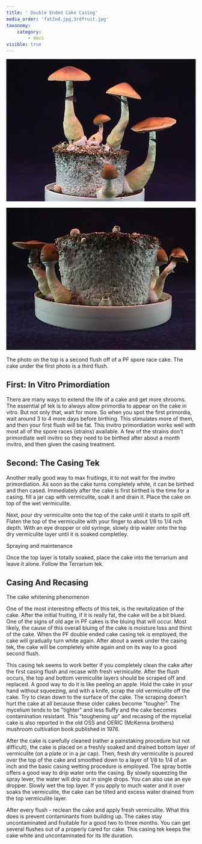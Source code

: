 ```yaml
---
title: ' Double Ended Cake Casing'
media_order: 'fat2nd.jpg,3rdfruit.jpg'
taxonomy:
    category:
        - docs
visible: true
---
```


![](fat2nd.jpg)

![](3rdfruit.jpg)

The photo on the top is a second flush off of a PF spore race cake. The cake under the first photo is a third flush.

## First: In Vitro Primordiation

There are many ways to extend the life of a cake and get more shrooms. The essential pf tek is to always allow primordia to appear on the cake in vitro. But not only that, wait for more. So when you spot the first primordia, wait around 3 to 4 more days before birthing. This stimulates more of them, and then your first flush will be fat. This invitro primordiation works well with most all of the spore races (strains) available. A few of the strains don't primordiate well invitro so they need to be birthed after about a month invitro, and then given the casing treatment.

## Second: The Casing Tek

Another really good way to max fruitings, it to not wait for the invitro primordiation. As soon as the cake turns completely white, it can be birthed and then cased. Immediately after the cake is first birthed is the time for a casing. fill a jar cap with vermiculite, soak it and drain it. Place the cake on top of the wet vermiculite.

Next, pour dry vermiculite onto the top of the cake until it starts to spill off. Flaten the top of the vermiculite with your finger to about 1/8 to 1/4 nch depth. With an eye dropper or old syringe, slowly drip water onto the top dry vermiculite layer until it is soaked completley.

Spraying and maintenance

Once the top layer is totally soaked, place the cake into the terrarium and leave it alone. Follow the Terrarium tek.

## Casing And Recasing

The cake whitening phenomenon

One of the most interesting effects of this tek, is the revitalization of the cake. After the initial fruiting, if it is really fat, the cake will be a bit blued. One of the signs of old age in PF cakes is the bluing that will occur. Most likely, the cause of this overall bluing of the cake is moisture loss and thirst of the cake. When the PF double ended cake casing tek is employed, the cake will gradually turn white again. After about a week under the casing tek, the cake will be completely white again and on its way to a good second flush.

This casing tek seems to work better if you completely clean the cake after the first casing flush and recase with fresh vermiculite. After the flush occurs, the top and bottom vermiculite layers should be scraped off and replaced. A good way to do it is like peeling an apple. Hold the cake in your hand without squeezing, and with a knife, scrap the old vermiculite off the cake. Try to clean down to the surface of the cake. The scraping doesn't hurt the cake at all because these older cakes become "tougher". The mycelium tends to be "tighter" and less fluffy and the cake becomes contamination resistant. This "toughening up" and recasing of the mycelial cake is also reported in the old OSS and OERIC (McKenna brothers) mushroom cultivation book published in 1976.

After the cake is carefully cleaned (rather a painstaking procedure but not difficult), the cake is placed on a freshly soaked and drained bottom layer of vermiculite (on a plate or in a jar cap). Then, fresh dry vermiculite is poured over the top of the cake and smoothed down to a layer of 1/8 to 1/4 of an inch and the basic casing wetting procedure is employed. The spray bottle offers a good way to drip water onto the casing. By slowly squeezing the spray lever, the water will drip out in single drops. You can also use an eye dropper. Slowly wet the top layer. If you apply to much water and it over soaks the vermiculite, the cake can be tilted and excess water drained from the top vermiculite layer.

After every flush - reclean the cake and apply fresh vermiculite. What this does is prevent contaminants from building up. The cakes stay uncontaminated and fruitable for a good two to three months. You can get several flushes out of a properly cared for cake. This casing tek keeps the cake white and uncontaminated for its life duration. 